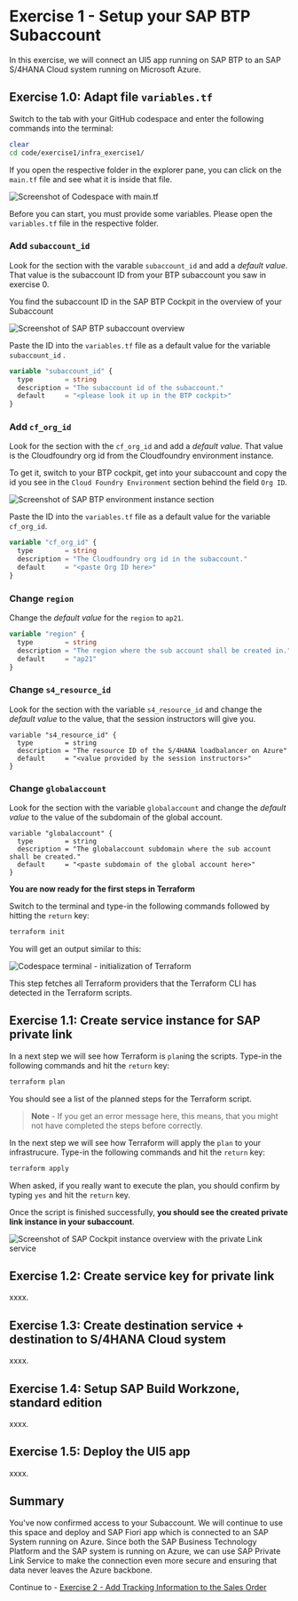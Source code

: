 # Exercise 1 - Setup your SAP BTP Subaccount

In this exercise, we will connect an UI5 app running on SAP BTP to an SAP S/4HANA Cloud system running on Microsoft Azure.

## Exercise 1.0: Adapt file `variables.tf`

Switch to the tab with your GitHub codespace and enter the following commands into the terminal:

```bash
clear
cd code/exercise1/infra_exercise1/
```

If you open the respective folder in the explorer pane, you can click on the `main.tf` file and see what it is inside that file.

![Screenshot of Codespace with main.tf](/exercises/exercise1/images/01_01_01.png)

Before you can start, you must provide some variables. Please open the `variables.tf` file in the respective folder.

### Add `subaccount_id`

Look for the section with the varable `subaccount_id` and add a *default value*. That value is the subaccount ID from your BTP subaccount you saw in exercise 0.

You find the subaccount ID in the SAP BTP Cockpit in the overview of your Subaccount

![Screenshot of SAP BTP subaccount overview](/exercises/exercise0/images/00_02_01.png)

Paste the ID into the `variables.tf` file as a default value for the variable `subaccount_id` .

```terraform
variable "subaccount_id" {
  type        = string
  description = "The subaccount id of the subaccount."
  default     = "<please look it up in the BTP cockpit>"
}
```

### Add `cf_org_id`

Look for the section with the `cf_org_id` and add a *default value*. That value is the Cloudfoundry org id from the Cloudfoundry environment instance.

To get it, switch to your BTP cockpit, get into your subaccount and copy the id you see in the `Cloud Foundry Environment` section behind the field `Org ID`.

![Screenshot of SAP BTP environment instance section](/exercises/exercise1/images/01_01_02.png)

Paste the ID into the `variables.tf` file as a default value for the variable `cf_org_id`.

```terraform
variable "cf_org_id" {
  type        = string
  description = "The Cloudfoundry org id in the subaccount."
  default     = "<paste Org ID here>"      
}
```

### Change `region`

Change the *default value* for the `region` to `ap21`.

```terraform
variable "region" {
  type        = string
  description = "The region where the sub account shall be created in."
  default     = "ap21"
}
```

### Change `s4_resource_id`

Look for the section with the variable `s4_resource_id` and change the *default value* to the value, that the session instructors will give you.

```
variable "s4_resource_id" {
  type        = string
  description = "The resource ID of the S/4HANA loadbalancer on Azure"
  default     = "<value provided by the session instructors>"
}
```

### Change `globalaccount`

Look for the section with the variable `globalaccount` and change the *default value* to the value of the subdomain of the global account.

```
variable "globalaccount" {
  type        = string
  description = "The globalaccount subdomain where the sub account shall be created."
  default     = "<paste subdomain of the global account here>"
}
```

**You are now ready for the first steps in Terraform**

Switch to the terminal and type-in the following commands followed by hitting the `return` key:

```bash
terraform init
```

You will get an output similar to this:

![Codespace terminal - initialization of Terraform](/exercises/exercise1/images/01_01_03.png)

This step fetches all Terraform providers that the Terraform CLI has detected in the Terraform scripts.

## Exercise 1.1: Create service instance for SAP private link 

In a next step we will see how Terraform is `plan`ing the scripts. Type-in the following commands and hit the `return` key:

```bash
terraform plan
```

You should see a list of the planned steps for the Terraform script.

> **Note** - If you get an error message here, this means, that you might not have completed the steps before correctly.

In the next step we will see how Terraform will apply the `plan` to your infrastrucure. Type-in the following commands and hit the `return` key:

```bash
terraform apply
```

When asked, if you really want to execute the plan, you should confirm by typing `yes` and hit the `return` key.

Once the script is finished successfully, **you should see the created private link instance in your subaccount**.

![Screenshot of SAP Cockpit instance overview with the private Link service](/exercises/exercise1/images/01_01_04.png)

## Exercise 1.2: Create service key for private link

xxxx.



## Exercise 1.3: Create destination service + destination to S/4HANA Cloud system

xxxx.


## Exercise 1.4: Setup SAP Build Workzone, standard edition

xxxx.



## Exercise 1.5: Deploy the UI5 app

xxxx.





## Summary

You've now confirmed access to your Subaccount. We will  continue to use this space and deploy and SAP Fiori app which is connected to an SAP System running on Azure. Since both the SAP Business Technology Platform and the SAP system is running on Azure, we can use SAP Private Link Service to make the connection even more secure and ensuring that data never leaves the Azure backbone.  

Continue to - [Exercise 2 - Add Tracking Information to the Sales Order](../exercise2/README.md)

